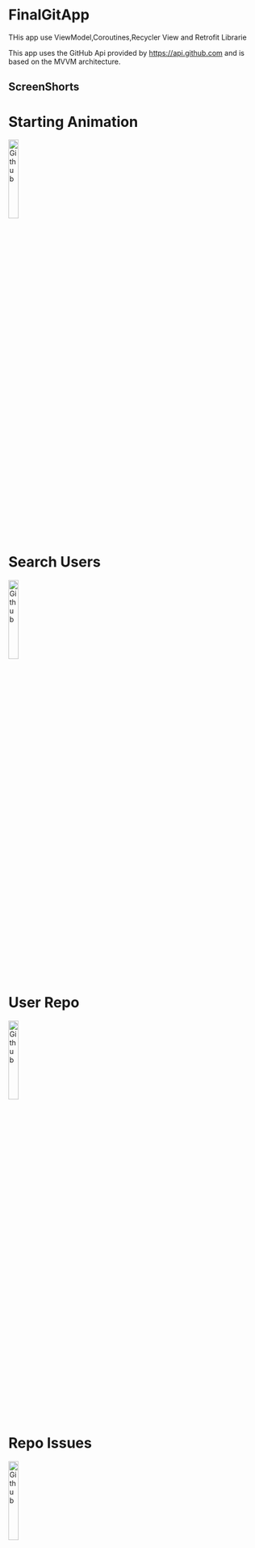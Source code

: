 # FinalGitApp
THis app use ViewModel,Coroutines,Recycler View and Retrofit Librarie

This app uses the GitHub Api provided by https://api.github.com and is based on the MVVM architecture.

## ScreenShorts

# Starting Animation
<img width=20% alt="Github" src=https://github.com/tom635/FinalGitApp/blob/master/ScreenShots/Screenshot%202022-01-18%20at%209.53.47%20PM.png />

# Search Users
<img width=20% alt="Github" src=https://github.com/tom635/FinalGitApp/blob/master/ScreenShots/Screenshot%202022-01-18%20at%209.53.59%20PM.png />

# User Repo
<img width=20% alt="Github" src=https://github.com/tom635/FinalGitApp/blob/master/ScreenShots/Screenshot%202022-01-18%20at%209.54.08%20PM.png />

# Repo Issues
<img width=20% alt="Github" src=https://github.com/tom635/FinalGitApp/blob/master/ScreenShots/Screenshot%202022-01-18%20at%209.54.38%20PM.png />

